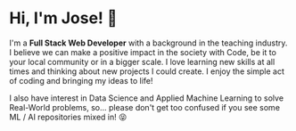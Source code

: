 # Hi, I'm Jose! 👋

I'm a **Full Stack Web Developer** with a background in the teaching industry. I believe we can make a positive impact in the society with Code, be it to your local community or in a bigger scale.
I love learning new skills at all times and thinking about new projects I could create. I enjoy the simple act of coding and bringing my ideas to life! 

I also have interest in Data Science and Applied Machine Learning to solve Real-World problems, so... please don't get too confused if you see some ML / AI repositories mixed in! 😝
